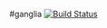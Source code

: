 #ganglia [![Build Status](https://travis-ci.org/lutak-srce/ganglia.svg)](https://travis-ci.org/lutak-srce/ganglia)
